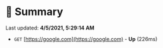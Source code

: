 # 📖 Summary
Last updated: **4/5/2021, 5:29:14 AM**

- `GET` [https://google.com](https://google.com) - **Up** (226ms)
